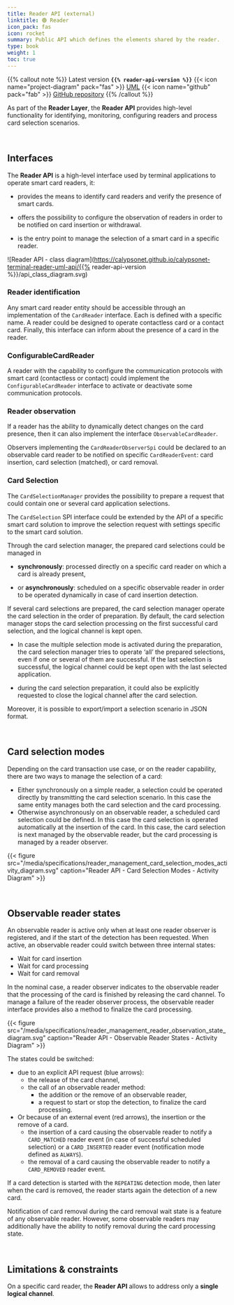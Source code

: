 ```yaml
---
title: Reader API (external)
linktitle: 🟢 Reader
icon_pack: fas
icon: rocket
summary: Public API which defines the elements shared by the reader.
type: book
weight: 1
toc: true
---
```


{{% callout note %}}
Latest version **`{{% reader-api-version %}}`**
<span class="component-metadata">{{< icon name="project-diagram" pack="fas" >}} [UML](https://calypsonet.github.io/calypsonet-terminal-reader-uml-api/)</span>
<span class="component-metadata">{{< icon name="github" pack="fab" >}} [GitHub repository](https://github.com/calypsonet/calypsonet-terminal-reader-uml-api/)</span>
{{% /callout %}}

As part of the **Reader Layer**, the **Reader API** provides high-level functionality for identifying, monitoring, 
configuring readers and process card selection scenarios.

<br>

## Interfaces

The **Reader API** is a high-level interface used by terminal applications to operate smart card readers, it:

- provides the means to identify card readers and verify the presence of smart cards.

- offers the possibility to configure the observation of readers in order to be notified on card insertion or withdrawal.

- is the entry point to manage the selection of a smart card in a specific reader.

![Reader API - class diagram](https://calypsonet.github.io/calypsonet-terminal-reader-uml-api/{{% reader-api-version %}}/api_class_diagram.svg)

### Reader identification

Any smart card reader entity should be accessible through an implementation of the `CardReader` interface.
Each is defined with a specific name.
A reader could be designed to operate contactless card or a contact card.
Finally, this interface can inform about the presence of a card in the reader.

### ConfigurableCardReader

A reader with the capability to configure the communication protocols with smart card (contactless or contact) could
implement the `ConfigurableCardReader` interface to activate or deactivate some communication protocols.

### Reader observation

If a reader has the ability to dynamically detect changes on the card presence, then it can also implement the interface
`ObservableCardReader`.

Observers implementing the `CardReaderObserverSpi` could be declared to an observable card reader to be notified on
specific `CardReaderEvent`: card insertion, card selection (matched), or card removal.

### Card Selection

The `CardSelectionManager` provides the possibility to prepare a request that could contain one or several card
application selections.

The `CardSelection` SPI interface could be extended by the API of a specific smart card solution to improve the
selection request with settings specific to the smart card solution.

Through the card selection manager, the prepared card selections could be managed in

- **synchronously**: processed directly on a specific card reader on which a card is already present,

- or **asynchronously**: scheduled on a specific observable reader in order to be operated dynamically in case of card
  insertion detection.

If several card selections are prepared, the card selection manager operate the card selection in the order of
preparation.
By default, the card selection manager stops the card selection processing on the first successful card selection,
and the logical channel is kept open.

- In case the multiple selection mode is activated during the preparation, the card selection manager tries to operate
  ‘all’ the prepared selections, even if one or several of them are successful.
  If the last selection is successful, the logical channel could be kept open with the last selected application.

- during the card selection preparation, it could also be explicitly requested to close the logical channel after the
  card selection.

Moreover, it is possible to export/import a selection scenario in JSON format.

<br>

## Card selection modes

Depending on the card transaction use case, or on the reader capability, there are two ways to manage the selection of a
card:

- Either synchronously on a simple reader, a selection could be operated directly by transmitting the card selection
  scenario. In this case the same entity manages both the card selection and the card processing.
- Otherwise asynchronously on an observable reader, a scheduled card selection could be defined.
  In this case the card selection is operated automatically at the insertion of the card. In this case,
  the card selection is next managed by the observable reader, but the card processing is managed by a reader observer.

{{< figure src="/media/specifications/reader_management_card_selection_modes_activity_diagram.svg" caption="Reader API - Card Selection Modes - Activity Diagram" >}}

<br>

## Observable reader states

An observable reader is active only when at least one reader observer is registered, and if the start of the detection
has been requested.
When active, an observable reader could switch between three internal states:
* Wait for card insertion
* Wait for card processing
* Wait for card removal

In the nominal case, a reader observer indicates to the observable reader that the processing of the card is finished by
releasing the card channel.
To manage a failure of the reader observer process, the observable reader interface provides also a method to finalize
the card processing.

{{< figure src="/media/specifications/reader_management_reader_observation_state_diagram.svg" caption="Reader API - Observable Reader States - Activity Diagram" >}}

The states could be switched:
- due to an explicit API request (blue arrows):
  - the release of the card channel,
  - the call of an observable reader method:
    - the addition or the remove of an observable reader,
    - a request to start or stop the detection, to finalize the card processing.
- Or because of an external event (red arrows), the insertion or the remove of a card.
  - the insertion of a card causing the observable reader to notify a `CARD_MATCHED` reader event (in case of successful
    scheduled selection) or a `CARD_INSERTED` reader event (notification mode defined as `ALWAYS`).
  - the removal of a card causing the observable reader to notify a `CARD_REMOVED` reader event.

If a card detection is started with the `REPEATING` detection mode, then later when the card is removed, the reader
starts again the detection of a new card.

Notification of card removal during the card removal wait state is a feature of any observable reader.
However, some observable readers may additionally have the ability to notify removal during the card processing state.

<br>

## Limitations & constraints
On a specific card reader, the **Reader API** allows to address only a **single logical channel**.
